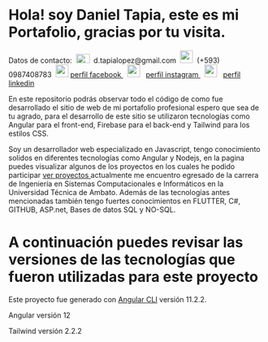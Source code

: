 

# Hola! soy Daniel Tapia, este es mi Portafolio, gracias por tu visita.

<p>Datos de contacto: &nbsp;<img src="https://res.cloudinary.com/latamarket/image/upload/v1624402815/correo-electronico_nbquqp.png" width="27"  height="18"/> &nbsp;d.tapialopez@gmail.com &nbsp;<img src="https://res.cloudinary.com/latamarket/image/upload/v1624402546/007-whatsapp_h6tkoy.png" width="25"  height="25"/> &nbsp;(+593) 0987408783 &nbsp;<img src="https://res.cloudinary.com/latamarket/image/upload/v1624402546/043-facebook-1_m4mpj8.png" width="25"  height="25"/> <a href="https://www.facebook.com/Da4le/"> perfil facebook </a> &nbsp;   <img src="https://res.cloudinary.com/latamarket/image/upload/v1624402546/034-instagram_xuxubn.png" width="25"  height="25"/> &nbsp; <a href="https://www.instagram.com/dannyalejo7/"> perfil instagram </a> &nbsp; <img src="https://res.cloudinary.com/latamarket/image/upload/v1624402546/031-linkedin_xnokys.png" width="25"  height="25"/> &nbsp; <a href="https://www.linkedin.com/in/daniel-tapia-5687b91b4/"> perfil linkedin </a></p>

En este repositorio podrás observar todo el código de como fue desarrollado el sitio de web de mi portafolio profesional espero que sea de tu agrado, para el desarrollo de este sitio se utilizaron tecnologías como Angular para el front-end, Firebase para el back-end y Tailwind para los estilos CSS.

Soy un desarrollador web especializado en Javascript, tengo conocimiento solidos en diferentes tecnologías como Angular y Nodejs, en la pagina puedes visualizar algunos de los proyectos en los cuales he podido participar <a href="URL"> ver proyectos </a> actualmente me encuentro egresado de la carrera de Ingeniería en Sistemas Computacionales e Informáticos en la Universidad Técnica de Ambato. Además de las tecnologías antes mencionadas también tengo fuertes conocimientos en FLUTTER, C#, GITHUB, ASP.net, Bases de datos SQL y NO-SQL.

# A continuación puedes revisar las versiones de las tecnologías que fueron utilizadas para este proyecto

Este proyecto fue generado con [Angular CLI](https://github.com/angular/angular-cli) versión 11.2.2.

Angular versión 12

Tailwind versión 2.2.2
